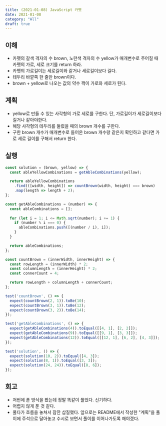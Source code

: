 ```yaml
---
title: (2021-01-08) JavaScript 카펫
date: 2021-01-08
category: "All"
draft: true
---
```


## 이해

- 카펫의 갈색 격자의 수 brown, 노란색 격자의 수 yellow가 매개변수로 주어질 때 카펫의 가로, 세로 크기를 return 하라.
- 카펫의 가로길이는 세로길이와 같거나 세로길이보다 길다.
- 테두리 바깥쪽 한 줄만 brown이다.
- brown + yellow로 나오는 값의 약수 짝이 가로와 세로가 된다.

## 계획

- yellow로 만들 수 있는 사각형의 가로 세로를 구한다. 단, 가로길이가 세로길이보다 길거나 같아야한다.
- 해당 사각형의 테두리를 둘렀을 때의 brown 개수를 구한다.
- 구한 brown 개수가 매개변수로 들어온 brown 개수랑 같은지 확인하고 같다면 가로 세로 길이를 구해서 return 한다.

## 실행

```js
const solution = (brown, yellow) => {
  const ableYellowCombinations = getAbleCombinations(yellow);

  return ableYellowCombinations
    .find(([width, height]) => countBrown(width, height) === brown)
    .map(length => length + 2);
};

const getAbleCombinations = (number) => {
  const ableCombinations = [];
  
  for (let i = 1; i <= Math.sqrt(number); i += 1) {
    if (number % i === 0) {
      ableCombinations.push([(number / i), i]);
    }
  }

  return ableCombinations;
};

const countBrown = (innerWidth, innerHeight) => {
  const rowLength = (innerWidth) * 2;
  const columnLength = (innerHeight) * 2;
  const connerCount = 4;

  return rowLength + columnLength + connerCount;
};

test('countBrown', () => {
  expect(countBrown(2, 1)).toBe(10);
  expect(countBrown(3, 1)).toBe(12);
  expect(countBrown(3, 2)).toBe(14);
});

test('getAbleCombinations', () => {
  expect(getAbleCombinations(4)).toEqual([[4, 1], [2, 2]]);
  expect(getAbleCombinations(9)).toEqual([[9, 1], [3, 3]]);
  expect(getAbleCombinations(12)).toEqual([[12, 1], [6, 2], [4, 3]]);
});

test('solution', () => {
  expect(solution(10, 2)).toEqual([4, 3]);
  expect(solution(8, 1)).toEqual([3, 3]);
  expect(solution(24, 24)).toEqual([8, 6]);
});
```

## 회고

- 저번에 푼 방식을 봤는데 정말 똑같이 풀었다. 신기하다.
- 어렵지 않게 푼 것 같다.
- 풀다가 흐름을 놓쳐서 잠깐 삽질했다. 앞으로는 README에서 작성한 "계획"을 풀이에 주석으로 달아놓고 수시로 보면서 풀이를 이어나가도록 해야겠다.
